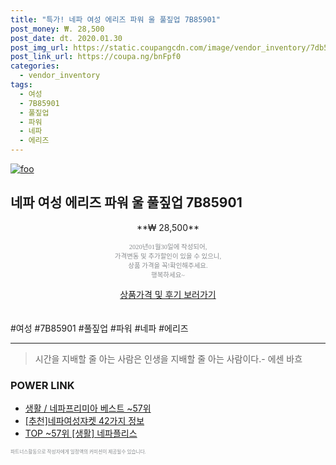 ```yaml
--- 
title: "특가! 네파 여성 에리즈 파워 울 풀짚업 7B85901" 
post_money: ₩. 28,500 
post_date: dt. 2020.01.30 
post_img_url: https://static.coupangcdn.com/image/vendor_inventory/7db5/59837fc936fb155a4a44fe106da2a51863c53e47738887b73aa8ae965464.jpg 
post_link_url: https://coupa.ng/bnFpf0 
categories: 
  - vendor_inventory 
tags: 
  - 여성 
  - 7B85901 
  - 풀짚업 
  - 파워 
  - 네파 
  - 에리즈 
--- 
```

[![foo](https://static.coupangcdn.com/image/vendor_inventory/7db5/59837fc936fb155a4a44fe106da2a51863c53e47738887b73aa8ae965464.jpg)](https://coupa.ng/bnFpf0) 

## 네파 여성 에리즈 파워 울 풀짚업 7B85901 
<p style="text-align: center;">**₩ 28,500**</p> 
<p style="text-align: center;"><span style="color: #898c8f; font-family: Georgia,Times,serif; font-size: 0.75em;">2020년01월30일에 작성되어, <br>가격변동 및 추가할인이 있을 수 있으니,<br> 상품 가격을 꼭!확인해주세요.<br>행복하세요~</span> 
</p>	 
<div markdown="0" style="text-align: center;"><a href="https://coupa.ng/bnFpf0" class="btn btn--success">상품가격 및 후기 보러가기</a></div> 
<br><br> 
  #여성 #7B85901 #풀짚업 #파워 #네파 #에리즈 
<hr> 

> 시간을 지배할 줄 아는 사람은 인생을 지배할 줄 아는 사람이다.- 에센 바흐  


### POWER LINK

* <a href="https://blog.naver.com/santokki14/221779879802" target="_blank">생활 / 네파프리미아 베스트 ~57위</a>
* <a href="https://blog.naver.com/fasyy4321/221789555643" target="_blank">[추천]네파여성쟈켓 42가지 정보</a>
* <a href="https://blog.naver.com/fasyy4321/221783799330" target="_blank"> TOP ~57위 [생활] 네파플리스</a>

<span style="color: #898c8f; font-family: Georgia,Times,serif; font-size: 0.55em;">파트너스활동으로 작성자에게 일정액의 커미션이 제공될수 있습니다.</span> 
